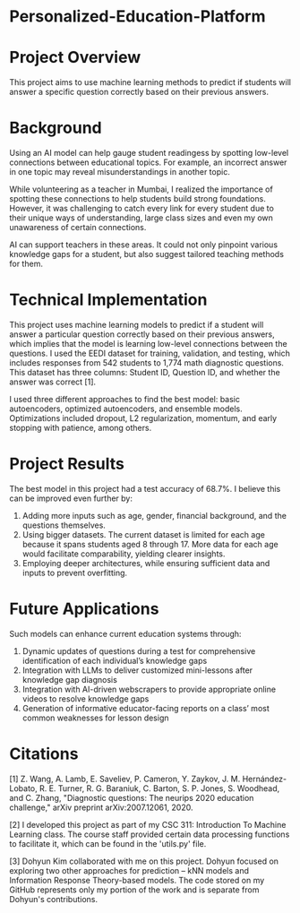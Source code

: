 # Personalized-Education-Platform

# Project Overview
This project aims to use machine learning methods to predict if students will answer a specific question correctly based on their previous answers.

# Background
Using an AI model can help gauge student readingess by spotting low-level connections between educational topics. For example, an incorrect answer in one topic may reveal misunderstandings in another topic.

While volunteering as a teacher in Mumbai, I realized the importance of spotting these connections to help students build strong foundations. However, it was challenging to catch every link for every student due to their unique ways of understanding, large class sizes and even my own unawareness of certain connections.

AI can support teachers in these areas. It could not only pinpoint various knowledge gaps for a student, but also suggest tailored teaching methods for them.

# Technical Implementation
This project uses machine learning models to predict if a student will answer a particular question correctly based on their previous answers, which implies that the model is learning low-level connections between the questions. I used the EEDI dataset for training, validation, and testing, which includes responses from 542 students to 1,774 math diagnostic questions. This dataset has three columns: Student ID, Question ID, and whether the answer was correct [1].

I used three different approaches to find the best model: basic autoencoders, optimized autoencoders, and ensemble models. Optimizations included dropout, L2 regularization, momentum, and early stopping with patience, among others.

# Project Results
The best model in this project had a test accuracy of 68.7%. I believe this can be improved even further by:

1. Adding more inputs such as age, gender, financial background, and the questions themselves.
2. Using bigger datasets. The current dataset is limited for each age because it spans students aged 8 through 17. More data for each age would facilitate comparability, yielding clearer insights.
3. Employing deeper architectures, while ensuring sufficient data and inputs to prevent overfitting.

# Future Applications
Such models can enhance current education systems through:

1. Dynamic updates of questions during a test for comprehensive identification of each individual’s knowledge gaps
2. Integration with LLMs to deliver customized mini-lessons after knowledge gap diagnosis
3. Integration with AI-driven webscrapers to provide appropriate online videos to resolve knowledge gaps
4. Generation of informative educator-facing reports on a class’ most common weaknesses for lesson design

# Citations
[1] Z. Wang, A. Lamb, E. Saveliev, P. Cameron, Y. Zaykov, J. M. Hernández-Lobato, R. E. Turner, R. G. Baraniuk, C. Barton, S. P. Jones, S. Woodhead, and C. Zhang, "Diagnostic questions: The neurips 2020 education challenge," arXiv preprint arXiv:2007.12061, 2020.

[2] I developed this project as part of my CSC 311: Introduction To Machine Learning class. The course staff provided certain data processing functions to facilitate it, which can be found in the 'utils.py' file.

[3] Dohyun Kim collaborated with me on this project. Dohyun focused on exploring two other approaches for prediction – kNN models and Information Response Theory-based models. The code stored on my GitHub represents only my portion of the work and is separate from Dohyun's contributions.
